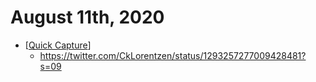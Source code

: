 # August 11th, 2020
- [[Quick Capture]]
    - https://twitter.com/CkLorentzen/status/1293257277009428481?s=09



[//begin]: # "Autogenerated link references for markdown compatibility"
[Quick Capture]: ../quick-capture.md "Quick Capture"
[//end]: # "Autogenerated link references"